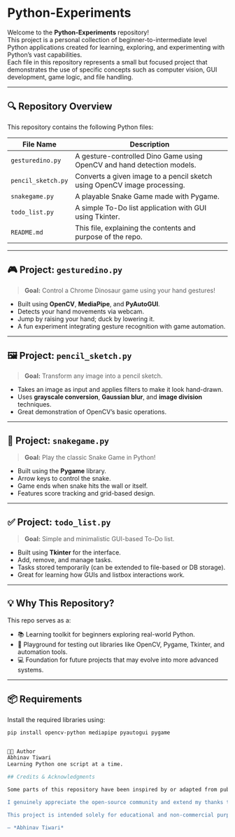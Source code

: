 # Python-Experiments

Welcome to the **Python-Experiments** repository!  
This project is a personal collection of beginner-to-intermediate level Python applications created for learning, exploring, and experimenting with Python’s vast capabilities.  
Each file in this repository represents a small but focused project that demonstrates the use of specific concepts such as computer vision, GUI development, game logic, and file handling.

---

## 🔍 Repository Overview

This repository contains the following Python files:

| File Name           | Description |
|---------------------|-------------|
| `gesturedino.py`    | A gesture-controlled Dino Game using OpenCV and hand detection models. |
| `pencil_sketch.py`  | Converts a given image to a pencil sketch using OpenCV image processing. |
| `snakegame.py`      | A playable Snake Game made with Pygame. |
| `todo_list.py`      | A simple To-Do list application with GUI using Tkinter. |
| `README.md`         | This file, explaining the contents and purpose of the repo. |

---

## 🎮 Project: `gesturedino.py`

> **Goal:** Control a Chrome Dinosaur game using your hand gestures!

- Built using **OpenCV**, **MediaPipe**, and **PyAutoGUI**.
- Detects your hand movements via webcam.
- Jump by raising your hand; duck by lowering it.
- A fun experiment integrating gesture recognition with game automation.

---

## 🖼️ Project: `pencil_sketch.py`

> **Goal:** Transform any image into a pencil sketch.

- Takes an image as input and applies filters to make it look hand-drawn.
- Uses **grayscale conversion**, **Gaussian blur**, and **image division** techniques.
- Great demonstration of OpenCV’s basic operations.

---

## 🐍 Project: `snakegame.py`

> **Goal:** Play the classic Snake Game in Python!

- Built using the **Pygame** library.
- Arrow keys to control the snake.
- Game ends when snake hits the wall or itself.
- Features score tracking and grid-based design.

---

## ✅ Project: `todo_list.py`

> **Goal:** Simple and minimalistic GUI-based To-Do list.

- Built using **Tkinter** for the interface.
- Add, remove, and manage tasks.
- Tasks stored temporarily (can be extended to file-based or DB storage).
- Great for learning how GUIs and listbox interactions work.

---

## 💡 Why This Repository?

This repo serves as a:
- 📚 Learning toolkit for beginners exploring real-world Python.
- 🧪 Playground for testing out libraries like OpenCV, Pygame, Tkinter, and automation tools.
- 💻 Foundation for future projects that may evolve into more advanced systems.

---

## 📦 Requirements

Install the required libraries using:

```bash
pip install opencv-python mediapipe pyautogui pygame


👨‍💻 Author
Abhinav Tiwari
Learning Python one script at a time.

## Credits & Acknowledgments

Some parts of this repository have been inspired by or adapted from publicly available open-source projects found on GitHub and other coding platforms. While I’ve made modifications and improvements based on my learning journey, I acknowledge that I may have unknowingly reused snippets, logic, or concepts from other developers' hard work.

I genuinely appreciate the open-source community and extend my thanks to all contributors who share their knowledge freely. If any author or project owner recognizes their work and wishes to be credited properly or wants any content removed, please feel free to reach out, and I will take immediate action.

This project is intended solely for educational and non-commercial purposes.

— *Abhinav Tiwari*





